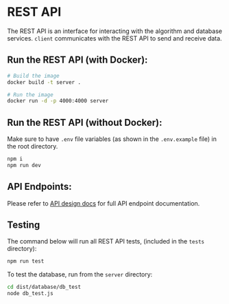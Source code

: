 # REST API

The REST API is an interface for interacting with the algorithm and database services. `client` communicates with the REST API to send and receive data.

## Run the REST API (with Docker):

```bash
# Build the image
docker build -t server .

# Run the image
docker run -d -p 4000:4000 server
```

## Run the REST API (without Docker):

Make sure to have `.env` file variables (as shown in the `.env.example` file) in the root directory.

```bash
npm i
npm run dev
```

## API Endpoints:

Please refer to [API design docs](../design-docs/api-design.md) for full API endpoint documentation.

## Testing

The command below will run all REST API tests, (included in the `tests` directory):

```bash
npm run test
```

To test the database, run from the `server` directory:

```bash
cd dist/database/db_test
node db_test.js
```
